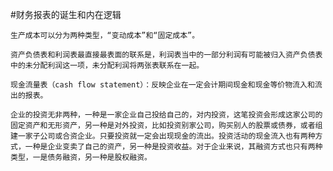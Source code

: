 #财务报表的诞生和内在逻辑

`生产成本可以分为两种类型，“变动成本”和“固定成本”。`

`资产负债表和利润表最直接最表面的联系是，利润表当中的一部分利润有可能被归入资产负债表中的未分配利润这一项，未分配利润将两张表联系在一起。`

`现金流量表（cash flow statement）：反映企业在一定会计期间现金和现金等价物流入和流出的报表。`

`企业的投资无非两种，一种是一家企业自己投给自己的，对内投资，这笔投资会形成这家公司的固定资产和无形资产，另一种是对外投资，比如投资别家公司，购买别人的股票或债券，或者组建一家子公司或合资企业。只要投资就一定会出现现金的流出。投资活动的现金流入也有两种方式，一种是企业变卖了自己的资产，另一种是投资收益。对于企业来说，其融资方式也只有两种类型，一是债务融资，另一种是股权融资。`

